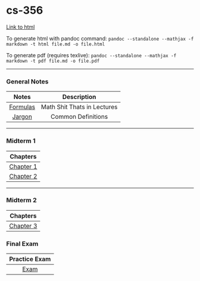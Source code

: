 # cs-356

[Link to html](http://24.184.108.245:420/school.html)

To generate html with pandoc command:
``pandoc --standalone --mathjax -f markdown -t html file.md -o file.html``

To generate pdf (requires texlive):
``pandoc --standalone --mathjax -f markdown -t pdf file.md -o file.pdf``

---
### General Notes
| Notes | Description
| :----:     | :-----:
| [Formulas](formulas.md) | Math Shit Thats in Lectures
| [Jargon](jargon.md) | Common Definitions
---
### Midterm 1
| Chapters 
| :----:     
| [Chapter 1](midterm1/ch1.md) 
| [Chapter 2](midterm1/h2.md) 
---
### Midterm 2
| Chapters 
| :----:     
| [Chapter 3](midterm2/ch3.md)  
### Final Exam
| Practice Exam
| :---:
| [Exam](final/question.md)

